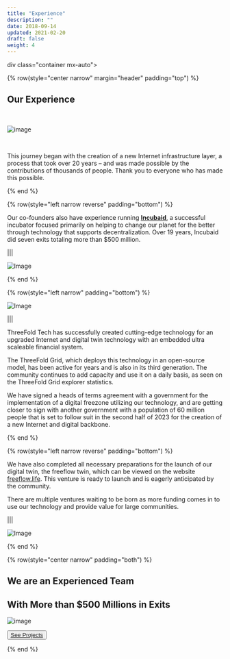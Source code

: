 ```yaml
---
title: "Experience"
description: ""
date: 2018-09-14
updated: 2021-02-20
draft: false
weight: 4
---
```



<div class="container mx-auto">

div class="container mx-auto">

<!-- section 1c -->

{% row(style="center narrow" margin="header" padding="top") %}

## Our Experience

<br>

![image](img/experience.png#xl#mx-auto)

<br>


This journey began with the creation of a new Internet infrastructure layer, a process that took over 20 years – and was made possible by the contributions of thousands of people. Thank you to everyone who has made this possible.

{% end %}


<!-- section 1 (co-found) -->

{% row(style="left narrow reverse" padding="bottom") %}

Our co-founders also have experience running <u>[__Incubaid__](https://incubaid.com)</u>, a successful incubator focused primarily on helping to change our planet for the better through technology that supports decentralization. Over 19 years, Incubaid did seven exits totaling more than $500 million.


|||

![Image](img/journey2.png#mx-auto)

{% end %}


{% row(style="left narrow" padding="bottom") %}

![Image](img/journey4.png#medium#mx-auto)

|||


ThreeFold Tech has successfully created cutting-edge technology for an upgraded Internet and digital twin technology with an embedded ultra scaleable financial system.

The ThreeFold Grid, which deploys this technology in an open-source model, has been active for years and is also in its third generation. The community continues to add capacity and use it on a daily basis, as seen on the ThreeFold Grid explorer statistics.

We have signed a heads of terms agreement with a government for the implementation of a digital freezone utilizing our technology, and are getting closer to sign with another government with a population of 60 million people that is set to follow suit in the second half of 2023 for the creation of a new Internet and digital backbone.


{% end %}

{% row(style="left narrow reverse" padding="bottom") %}


We have also completed all necessary preparations for the launch of our digital twin, the freeflow twin, which can be viewed on the website [freeflow.life](https://www.freeflow.life/). This venture is ready to launch and is eagerly anticipated by the community.

There are multiple ventures waiting to be born as more funding comes in to use our technology and provide value for large communities.


|||

![Image](img/journey3.png#medium#mx-auto)

{% end %}


{% row(style="center narrow" padding="both") %}

## We are an Experienced Team 
## With More than $500 Millions in Exits



![image](img/exits.png#xl#mx-auto)

<button>[See Projects](/projects/)</button>

{% end %}

</div>
